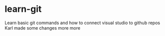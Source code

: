 # learn-git
Learn basic git commands and how to connect visual studio to github repos
Karl made some changes more more
